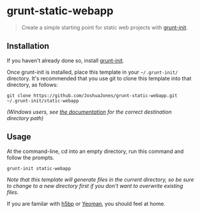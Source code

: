 # grunt-static-webapp

> Create a simple starting point for static web projects with [grunt-init][].

[grunt-init]: http://gruntjs.com/project-scaffolding
[h5bp]: https://github.com/h5bp/html5-boilerplate
[yeoman]: http://yeoman.io/

## Installation
If you haven't already done so, install [grunt-init][].

Once grunt-init is installed, place this template in your `~/.grunt-init/` directory. It's recommended that you use git to clone this template into that directory, as follows:

```
git clone https://github.com/JoshuaJones/grunt-static-webapp.git ~/.grunt-init/static-webapp
```

_(Windows users, see [the documentation][grunt-init] for the correct destination directory path)_

## Usage

At the command-line, cd into an empty directory, run this command and follow the prompts.

```
grunt-init static-webapp
```

_Note that this template will generate files in the current directory, so be sure to change to a new directory first if you don't want to overwrite existing files._

If you are familar with [h5bp][] or [Yeoman][], you should feel at home.